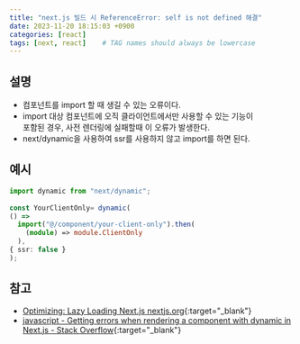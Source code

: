 ```yaml
---
title: "next.js 빌드 시 ReferenceError: self is not defined 해결"
date: 2023-11-20 18:15:03 +0900
categories: [react]
tags: [next, react]    # TAG names should always be lowercase
---
```


## 설명
- 컴포넌트를 import 할 때 생길 수 있는 오류이다.  
- import 대상 컴포넌트에 오직 클라이언트에서만 사용할 수 있는 기능이  
  포함된 경우, 사전 렌더링에 실패할때 이 오류가 발생한다.  
- next/dynamic을 사용하여 ssr를 사용하지 않고 import를 하면 된다.  

## 예시
```typescript  
import dynamic from "next/dynamic";  
        
const YourClientOnly= dynamic(  
() =>  
  import("@/component/your-client-only").then(  
    (module) => module.ClientOnly  
  ),  
{ ssr: false }  
);  
```  

## 참고
- [Optimizing: Lazy Loading Next.js nextjs.org](https://nextjs.org/docs/app/building-your-application/optimizing/lazy-loading#skipping-ssr){:target="_blank"}  
- [javascript - Getting errors when rendering a component with dynamic in Next.js - Stack Overflow](https://stackoverflow.com/questions/75370064/getting-errors-when-rendering-a-component-with-dynamic-in-next-js){:target="_blank"}  
